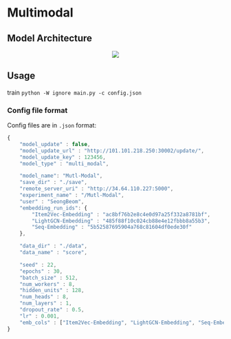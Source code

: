 # Multimodal

## Model Architecture
<p align="center"><img src="https://user-images.githubusercontent.com/65529313/173226380-99fb2ed5-0fe3-4baf-ba6a-9254faca790a.png" /></p>

## Usage
train
`python -W ignore main.py -c config.json`

### Config file format
Config files are in `.json` format:
```javascript
{
    "model_update" : false,
    "model_update_url" : "http://101.101.218.250:30002/update/",
    "model_update_key" : 123456,
    "model_type" : "multi_modal",

    "model_name": "Mutl-Modal",
    "save_dir" : "./save",
    "remote_server_uri" : "http://34.64.110.227:5000",
    "experiment_name" : "/Mutl-Modal",
    "user" : "SeongBeom",
    "embedding_run_ids": {
        "Item2Vec-Embedding" : "ac8bf76b2e8c4e0d97a25f332a8781bf",
        "LightGCN-Embedding" : "485f88f10c024cb88e4e12fbbb8a55b3",
        "Seq-Embedding" : "5b52587695904a768c81604df0ede30f"
    },

    "data_dir" : "./data",
    "data_name" : "score",

    "seed" : 22,
    "epochs" : 30,
    "batch_size" : 512,
    "num_workers" : 8,
    "hidden_units" : 128,
    "num_heads" : 8,
    "num_layers" : 1,
    "dropout_rate" : 0.5,
    "lr" : 0.001,
    "emb_cols" : ["Item2Vec-Embedding", "LightGCN-Embedding", "Seq-Embedding"]
}
```

